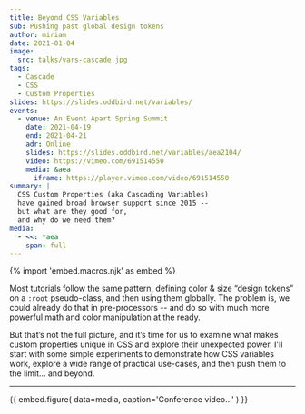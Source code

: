 ```yaml
---
title: Beyond CSS Variables
sub: Pushing past global design tokens
author: miriam
date: 2021-01-04
image:
  src: talks/vars-cascade.jpg
tags:
  - Cascade
  - CSS
  - Custom Properties
slides: https://slides.oddbird.net/variables/
events:
  - venue: An Event Apart Spring Summit
    date: 2021-04-19
    end: 2021-04-21
    adr: Online
    slides: https://slides.oddbird.net/variables/aea2104/
    video: https://vimeo.com/691514550
    media: &aea
      iframe: https://player.vimeo.com/video/691514550
summary: |
  CSS Custom Properties (aka Cascading Variables)
  have gained broad browser support since 2015 --
  but what are they good for,
  and why do we need them?
media:
  - <<: *aea
    span: full
---
```

{% import 'embed.macros.njk' as embed %}

Most tutorials follow the same pattern,
defining color & size “design tokens” on a `:root` pseudo-class,
and then using them globally.
The problem is, we could already do that in pre-processors --
and do so with much more powerful math and color manipulation at the ready.

But that’s not the full picture,
and it’s time for us to examine
what makes custom properties unique in CSS
and explore their unexpected power.
I'll start with some simple experiments
to demonstrate how CSS variables work,
explore a wide range of practical use-cases,
and then push them to the limit... and beyond.

------

{{ embed.figure(
  data=media,
  caption='Conference video...'
) }}
